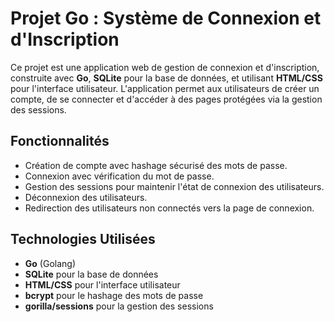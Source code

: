 # Projet Go : Système de Connexion et d'Inscription

Ce projet est une application web de gestion de connexion et d'inscription, construite avec **Go**, **SQLite** pour la base de données, et utilisant **HTML/CSS** pour l'interface utilisateur. L'application permet aux utilisateurs de créer un compte, de se connecter et d'accéder à des pages protégées via la gestion des sessions.

## Fonctionnalités

- Création de compte avec hashage sécurisé des mots de passe.
- Connexion avec vérification du mot de passe.
- Gestion des sessions pour maintenir l'état de connexion des utilisateurs.
- Déconnexion des utilisateurs.
- Redirection des utilisateurs non connectés vers la page de connexion.

## Technologies Utilisées

- **Go** (Golang)
- **SQLite** pour la base de données
- **HTML/CSS** pour l'interface utilisateur
- **bcrypt** pour le hashage des mots de passe
- **gorilla/sessions** pour la gestion des sessions